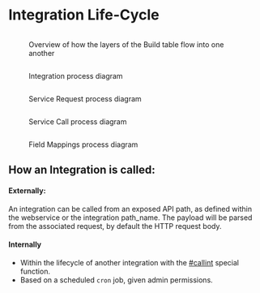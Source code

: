 # Integration Life-Cycle

<figure><img src="https://lucid.app/publicSegments/view/e19d786f-9bd6-4767-bed1-edad72bc275d/image.png" alt=""><figcaption><p>Overview of how the layers of the Build table flow into one another</p></figcaption></figure>

<figure><img src="https://lucid.app/publicSegments/view/645904be-6d3f-4f85-b19e-419efaf1d684/image.png" alt=""><figcaption><p>Integration process diagram</p></figcaption></figure>

<figure><img src="https://lucid.app/publicSegments/view/fb8f616a-bb81-4532-b689-5031576c22dc/image.png" alt=""><figcaption><p>Service Request process diagram</p></figcaption></figure>

<figure><img src="https://lucid.app/publicSegments/view/a71af81d-7449-4299-b90f-6af82a7f27b5/image.png" alt=""><figcaption><p>Service Call process diagram</p></figcaption></figure>

<figure><img src="https://lucid.app/publicSegments/view/700e0d55-76f7-4e3c-958a-00fbd10b0940/image.png" alt=""><figcaption><p>Field Mappings process diagram</p></figcaption></figure>

## **How an Integration is called:**

#### Externally:

An integration can be called from an exposed API path, as defined within the webservice or the integration path\_name. The payload will be parsed from the associated request, by default the HTTP request body.

#### Internally

* Within the lifecycle of another integration with the [#callint](special\_functions.md#callint "mention") special function.
* Based on a scheduled `cron` job, given admin permissions.
